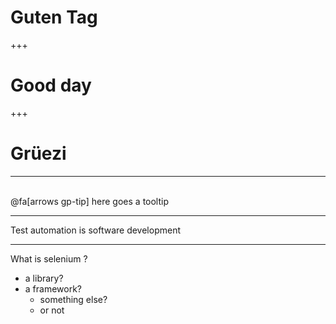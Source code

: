 # Guten Tag 

+++ 

# Good day 

+++

# Grüezi 

--- 

<br>
@fa[arrows gp-tip] here goes a tooltip

---

Test automation is software development

--- 

What is selenium ? 
* a library? 
* a framework? 
  * something else? 
  * or not 